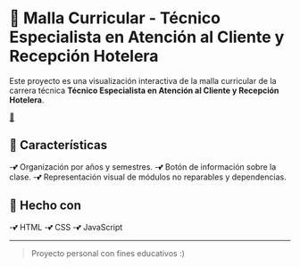 # 💟 Malla Curricular - Técnico Especialista en Atención al Cliente y Recepción Hotelera

Este proyecto es una visualización interactiva de la malla curricular de la carrera técnica **Técnico Especialista en Atención al Cliente y Recepción Hotelera**.

[💌](https://jk2yk97.github.io/xd/)

## 💞 Características
-💕 Organización por años y semestres.
-💕 Botón de información sobre la clase.
-💕 Representación visual de módulos no reparables y dependencias.

## 💞 Hecho con
-💕 HTML
-💕 CSS
-💕 JavaScript

---

> Proyecto personal con fines educativos :)
